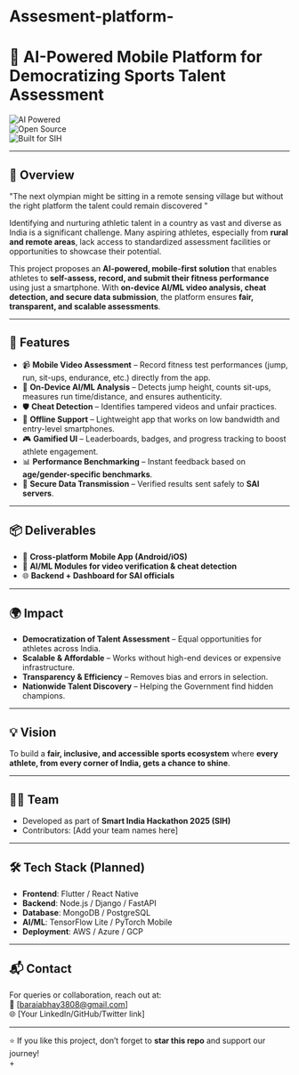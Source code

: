 # Assesment-platform-
# 🏅 AI-Powered Mobile Platform for Democratizing Sports Talent Assessment  

  
![AI Powered](https://img.shields.io/badge/AI-Powered-blue)  
![Open Source](https://img.shields.io/badge/Open-Source-success)  
![Built for SIH](https://img.shields.io/badge/Built%20for-SIH%202025-orange)  

---

## 📌 Overview  
"The next olympian might be sitting in a remote sensing village but without the right platform the talent could remain discovered "

Identifying and nurturing athletic talent in a country as vast and diverse as India is a significant challenge. Many aspiring athletes, especially from **rural and remote areas**, lack access to standardized assessment facilities or opportunities to showcase their potential.  

This project proposes an **AI-powered, mobile-first solution** that enables athletes to **self-assess, record, and submit their fitness performance** using just a smartphone. With **on-device AI/ML video analysis, cheat detection, and secure data submission**, the platform ensures **fair, transparent, and scalable assessments**.  

---

## 🚀 Features  
- 📹 **Mobile Video Assessment** – Record fitness test performances (jump, run, sit-ups, endurance, etc.) directly from the app.  
- 🤖 **On-Device AI/ML Analysis** – Detects jump height, counts sit-ups, measures run time/distance, and ensures authenticity.  
- 🛡 **Cheat Detection** – Identifies tampered videos and unfair practices.  
- 📶 **Offline Support** – Lightweight app that works on low bandwidth and entry-level smartphones.  
- 🎮 **Gamified UI** – Leaderboards, badges, and progress tracking to boost athlete engagement.  
- 📊 **Performance Benchmarking** – Instant feedback based on **age/gender-specific benchmarks**.  
- 🔐 **Secure Data Transmission** – Verified results sent safely to **SAI servers**.  

---

## 📦 Deliverables  
- 📱 **Cross-platform Mobile App (Android/iOS)**  
- 🤖 **AI/ML Modules for video verification & cheat detection**  
- 🌐 **Backend + Dashboard for SAI officials**  

---

## 🌍 Impact  
- **Democratization of Talent Assessment** – Equal opportunities for athletes across India.  
- **Scalable & Affordable** – Works without high-end devices or expensive infrastructure.  
- **Transparency & Efficiency** – Removes bias and errors in selection.  
- **Nationwide Talent Discovery** – Helping the Government find hidden champions.  

---

## 💡 Vision  
To build a **fair, inclusive, and accessible sports ecosystem** where **every athlete, from every corner of India, gets a chance to shine**.  

---

## 👨‍💻 Team  
- Developed as part of **Smart India Hackathon 2025 (SIH)**  
- Contributors: [Add your team names here]  

---

## 🛠 Tech Stack (Planned)  
- **Frontend**: Flutter / React Native  
- **Backend**: Node.js / Django / FastAPI  
- **Database**: MongoDB / PostgreSQL  
- **AI/ML**: TensorFlow Lite / PyTorch Mobile  
- **Deployment**: AWS / Azure / GCP  

---

## 📬 Contact  
For queries or collaboration, reach out at:  
📧 [baraiabhay3808@gmail.com]  
🌐 [Your LinkedIn/GitHub/Twitter link]  

---

⭐ If you like this project, don’t forget to **star this repo** and support our journey!  
+
